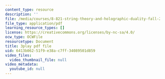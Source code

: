 ```yaml
---
content_type: resource
description: ''
file: /media/courses/8-821-string-theory-and-holographic-duality-fall-2014/6413b06251f9e38ac7ff34089501d859_Wcy-zCt8llk.pdf
file_type: application/pdf
learning_resource_types: []
license: https://creativecommons.org/licenses/by-nc-sa/4.0/
ocw_type: OCWFile
resourcetype: Document
title: 3play pdf file
uid: 6413b062-51f9-e38a-c7ff-34089501d859
video_files:
  video_thumbnail_file: null
video_metadata:
  youtube_id: null
---
```


